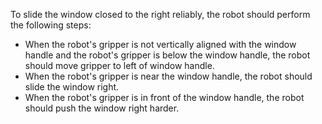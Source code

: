 To slide the window closed to the right reliably, the robot should perform the following steps:
  - When the robot's gripper is not vertically aligned with the window handle and the robot's gripper is below the window handle, the robot should move gripper to left of window handle.
  - When the robot's gripper is near the window handle, the robot should slide the window right.
  - When the robot's gripper is in front of the window handle, the robot should push the window right harder.